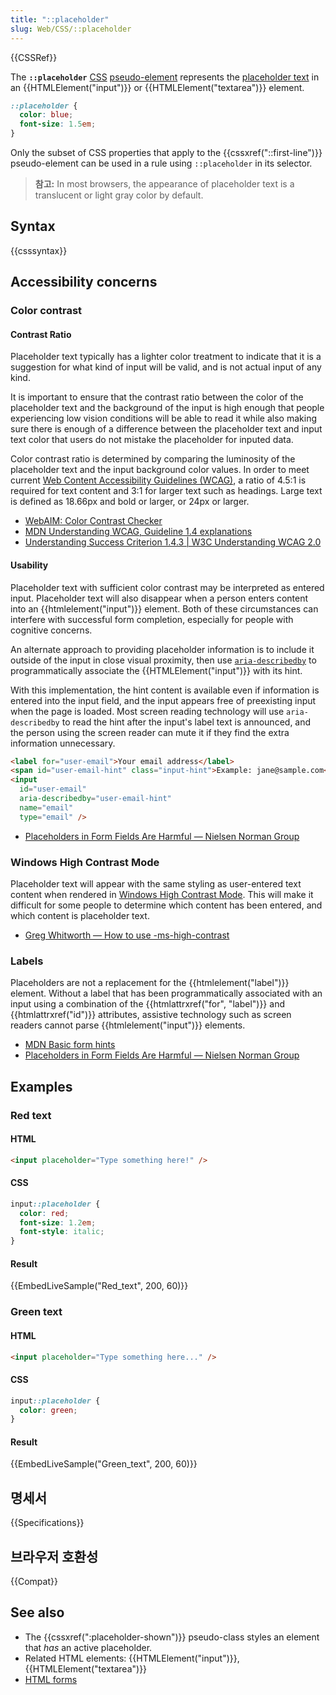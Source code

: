 ```yaml
---
title: "::placeholder"
slug: Web/CSS/::placeholder
---
```


{{CSSRef}}

The **`::placeholder`** [CSS](/ko/docs/Web/CSS) [pseudo-element](/ko/docs/Web/CSS/Pseudo-elements) represents the [placeholder text](/ko/docs/Web/HTML/Forms_in_HTML#The_placeholder_attribute) in an {{HTMLElement("input")}} or {{HTMLElement("textarea")}} element.

```css
::placeholder {
  color: blue;
  font-size: 1.5em;
}
```

Only the subset of CSS properties that apply to the {{cssxref("::first-line")}} pseudo-element can be used in a rule using `::placeholder` in its selector.

> **참고:** In most browsers, the appearance of placeholder text is a translucent or light gray color by default.

## Syntax

{{csssyntax}}

## Accessibility concerns

### Color contrast

#### Contrast Ratio

Placeholder text typically has a lighter color treatment to indicate that it is a suggestion for what kind of input will be valid, and is not actual input of any kind.

It is important to ensure that the contrast ratio between the color of the placeholder text and the background of the input is high enough that people experiencing low vision conditions will be able to read it while also making sure there is enough of a difference between the placeholder text and input text color that users do not mistake the placeholder for inputed data.

Color contrast ratio is determined by comparing the luminosity of the placeholder text and the input background color values. In order to meet current [Web Content Accessibility Guidelines (WCAG)](https://www.w3.org/WAI/intro/wcag), a ratio of 4.5:1 is required for text content and 3:1 for larger text such as headings. Large text is defined as 18.66px and bold or larger, or 24px or larger.

- [WebAIM: Color Contrast Checker](https://webaim.org/resources/contrastchecker/)
- [MDN Understanding WCAG, Guideline 1.4 explanations](/ko/docs/Web/Accessibility/Understanding_WCAG/Perceivable#Guideline_1.4_Make_it_easier_for_users_to_see_and_hear_content_including_separating_foreground_from_background)
- [Understanding Success Criterion 1.4.3 | W3C Understanding WCAG 2.0](https://www.w3.org/TR/UNDERSTANDING-WCAG20/visual-audio-contrast-contrast.html)

#### Usability

Placeholder text with sufficient color contrast may be interpreted as entered input. Placeholder text will also disappear when a person enters content into an {{htmlelement("input")}} element. Both of these circumstances can interfere with successful form completion, especially for people with cognitive concerns.

An alternate approach to providing placeholder information is to include it outside of the input in close visual proximity, then use [`aria-describedby`](/ko/docs/Web/Accessibility/ARIA/ARIA_Techniques/Using_the_aria-describedby_attribute) to programmatically associate the {{HTMLElement("input")}} with its hint.

With this implementation, the hint content is available even if information is entered into the input field, and the input appears free of preexisting input when the page is loaded. Most screen reading technology will use `aria-describedby` to read the hint after the input's label text is announced, and the person using the screen reader can mute it if they find the extra information unnecessary.

```html
<label for="user-email">Your email address</label>
<span id="user-email-hint" class="input-hint">Example: jane@sample.com</span>
<input
  id="user-email"
  aria-describedby="user-email-hint"
  name="email"
  type="email" />
```

- [Placeholders in Form Fields Are Harmful — Nielsen Norman Group](https://www.nngroup.com/articles/form-design-placeholders/)

### Windows High Contrast Mode

Placeholder text will appear with the same styling as user-entered text content when rendered in [Windows High Contrast Mode](/ko/docs/Web/CSS/-ms-high-contrast). This will make it difficult for some people to determine which content has been entered, and which content is placeholder text.

- [Greg Whitworth — How to use -ms-high-contrast](http://www.gwhitworth.com/blog/2017/04/how-to-use-ms-high-contrast)

### Labels

Placeholders are not a replacement for the {{htmlelement("label")}} element. Without a label that has been programmatically associated with an input using a combination of the {{htmlattrxref("for", "label")}} and {{htmlattrxref("id")}} attributes, assistive technology such as screen readers cannot parse {{htmlelement("input")}} elements.

- [MDN Basic form hints](/ko/docs/Web/Accessibility/ARIA/forms/Basic_form_hints)
- [Placeholders in Form Fields Are Harmful — Nielsen Norman Group](https://www.nngroup.com/articles/form-design-placeholders/)

## Examples

### Red text

#### HTML

```html
<input placeholder="Type something here!" />
```

#### CSS

```css
input::placeholder {
  color: red;
  font-size: 1.2em;
  font-style: italic;
}
```

#### Result

{{EmbedLiveSample("Red_text", 200, 60)}}

### Green text

#### HTML

```html
<input placeholder="Type something here..." />
```

#### CSS

```css
input::placeholder {
  color: green;
}
```

#### Result

{{EmbedLiveSample("Green_text", 200, 60)}}

## 명세서

{{Specifications}}

## 브라우저 호환성

{{Compat}}

## See also

- The {{cssxref(":placeholder-shown")}} pseudo-class styles an element that _has_ an active placeholder.
- Related HTML elements: {{HTMLElement("input")}}, {{HTMLElement("textarea")}}
- [HTML forms](/ko/docs/Learn/HTML/Forms)
